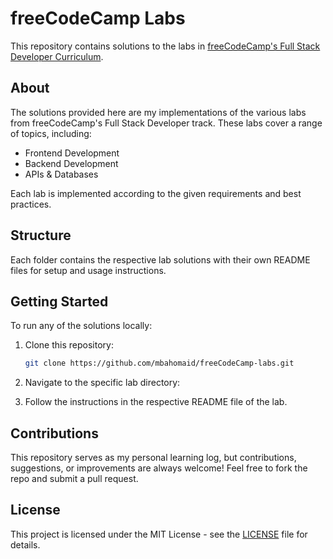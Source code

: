 # freeCodeCamp Labs

This repository contains solutions to the labs in [freeCodeCamp's Full Stack Developer Curriculum](https://www.freecodecamp.org/learn/full-stack-developer).

## About

The solutions provided here are my implementations of the various labs from freeCodeCamp's Full Stack Developer track. These labs cover a range of topics, including:

- Frontend Development
- Backend Development
- APIs & Databases


Each lab is implemented according to the given requirements and best practices.

## Structure

Each folder contains the respective lab solutions with their own README files for setup and usage instructions.

## Getting Started

To run any of the solutions locally:

1. Clone this repository:
   ```bash
   git clone https://github.com/mbahomaid/freeCodeCamp-labs.git
   ```
2. Navigate to the specific lab directory:

3. Follow the instructions in the respective README file of the lab.

## Contributions

This repository serves as my personal learning log, but contributions, suggestions, or improvements are always welcome! Feel free to fork the repo and submit a pull request.

## License

This project is licensed under the MIT License - see the [LICENSE](LICENSE) file for details.

